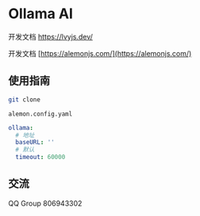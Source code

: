 # Ollama AI

开发文档 https://lvyjs.dev/

开发文档 [https://alemonjs.com/](https://alemonjs.com/)

## 使用指南

```sh
git clone
```

`alemon.config.yaml`

```yaml
ollama:
  # 地址
  baseURL: ''
  # 默认
  timeout: 60000
```

## 交流

QQ Group 806943302
